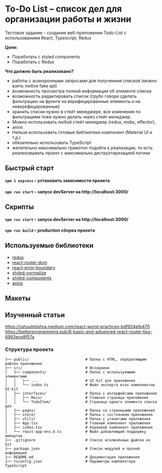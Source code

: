 # To-Do List – список дел для организации работы и жизни

Тестовое задание - создание веб-приложения Todo-List с использованием React, Typescript, Redux

**Цели:**

- Поработать с styled components
- Поработать с Redux

**Что должно быть реализовано?**

- работы с асинхронными запросами для полученния списков (можно взять любое fake api)
- возможность просмотра полной информации об элементе списка
- возможность редактировать список (грубо говоря сделать фильтрацию на фронте на верифицированные элементы и на неверефицированные)
- хранить списки нужно в стейт менеджере, все изменения по фильтрациям тоже нужно делать через стейт менеджер.
- Можно использовать любой стейт менеджер (redux, mobx, effector),
- axios
- Нельзя использовать готовые библиотеки компонент (Material UI и т.д.)
- обязательно использовать TypeScript
- желательно максимально грамотно подойти к реализации, то есть реализовывать проект с максимально деструктаризацией логики

## Быстрый старт

#### `npm i express` – установить зависимости проекта

#### `npm run start` – запуск devServer на http://localhost:3000/

## Скрипты

#### `npm run start` – запуск devServer на http://localhost:3000/

#### `npm run build` – production сборка проекта

## Используемые библиотеки

- [redux](https://github.com/reduxjs/redux)
- [react-router-dom](https://github.com/remix-run/react-router)
- [react-error-boundary](https://github.com/bvaughn/react-error-boundary)
- [styled-normalize](https://github.com/sergeysova/styled-normalize)
- [styled-components](https://github.com/styled-components/styled-components)
- [axios](https://github.com/axios/axios)

## Макеты

## Изученный статьи

https://rahuulmiishra.medium.com/react-worst-practices-bdf924efe470
https://betterprogramming.pub/8-basic-and-advanced-react-router-tips-6993ece8f57a

### Структура проекта

```
├── public/                          # Папка с HTML, определяющим шаблон приложения
├── src/                             # Исходники
│   ├── components/                  # Папка с используемыми элементами
│   │   ├── ...                      # UI-kit для приложения
│   │   └── index.ts                 # Файл экспорта всех компонентов UI-kit
│   ├── interfaces/                  # Папка с интерфейсами приложения
│   │   ├── Main/                    # Главная страница приложения
│   │   └── TodoItem/                # Страница одного элемента списка дел
│   ├── pages/                       # Папка со страницами приложения
│   ├── store/                       # Папка с состоянием приложения
│   ├── utils/                       # Папка с утилитами приложения
│   ├── App.tsx                      # Главный компонент приложения
│   ├── index.tsx                    # Корневой компонент приложения
│   └── react-app-env.d.ts           # Файл добавляющий поддержку импортов
├── .gitignore                       # Список исключённых файлов из Git
├── package.json                     # Список модулей и прочей информации
├── README.md                        # Документация приложения
├── tsconfig.json                    # Параметры компилятора TypeScript

```
